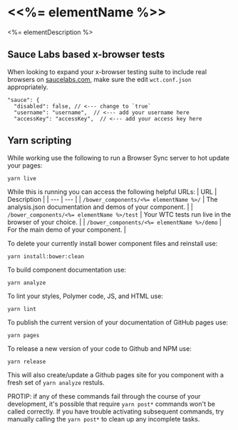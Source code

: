 # \<<%= elementName %>\>

<%= elementDescription %>

## Sauce Labs based x-browser tests

When looking to expand your x-browser testing suite to include real browsers on [saucelabs.com](https://saucelabs.com/), make sure the edit `wct.conf.json` appropriately.
```
"sauce": {
  "disabled": false, // <--- change to `true`
  "username": "username",  // <--- add your username here
  "accessKey": "accessKey",  // <--- add your access key here
```

## Yarn scripting

While working use the following to run a Browser Sync server to hot update your pages:
```
yarn live
```
While this is running you can access the following helpful URLs:
| URL | Description |
| --- | --- |
| `/bower_components/<%= elementName %>/` | The analysis.json documentation and demos of your component. |
| `/bower_components/<%= elementName %>/test` | Your WTC tests run live in the browser of your choice. |
| `/bower_components/<%= elementName %>/demo` | For the main demo of your component. |

To delete your currently install bower component files and reinstall use:
```
yarn install:bower:clean
```

To build component documentation use:
```
yarn analyze
```

To lint your styles, Polymer code, JS, and HTML use:
```
yarn lint
```

To publish the current version of your documentation of GitHub pages use:
```
yarn pages
```

To release a new version of your code to Github and NPM use:
```
yarn release
```
This will also create/update a Github pages site for you component with a fresh set of `yarn analyze` restuls.

PROTIP: if any of these commands fail through the course of your development, it's possible that require `yarn post*` commands won't be called correctly. If you have trouble activating subsequent commands, try manually calling the `yarn post*` to clean up any incomplete tasks.

